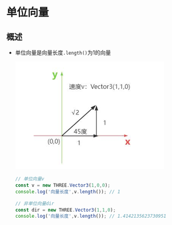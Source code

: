 # 单位向量

## 概述

+ 单位向量是向量长度`.length()`为1的向量

  ![向量表示速度](./images/向量表示速度.jpg)

  ```js
  // 单位向量v
  const v = new THREE.Vector3(1,0,0);
  console.log('向量长度',v.length()); // 1
  ```

  ```js
  // 非单位向量dir
  const dir = new THREE.Vector3(1,1,0);
  console.log('向量长度',v.length()); // 1.4142135623730951
  ```
